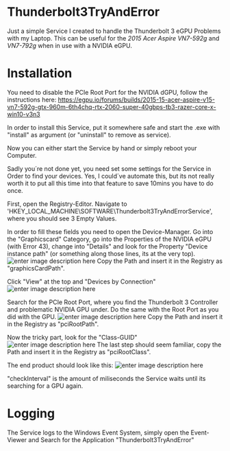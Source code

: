 
# Thunderbolt3TryAndError
Just a simple Service I created to handle the Thunderbolt 3 eGPU Problems with my Laptop.
This can be useful for the *2015 Acer Aspire VN7-592g* and *VN7-792g* when in use with a NVIDIA eGPU.

# Installation

You need to disable the PCIe Root Port for the NVIDIA dGPU, follow the instructions here:
https://egpu.io/forums/builds/2015-15-acer-aspire-v15-vn7-592g-gtx-960m-6th4chq-rtx-2060-super-40gbps-tb3-razer-core-x-win10-v3n3

In order to install this Service, put it somewhere safe and start the .exe with "install" as argument (or "uninstall" to remove as service).

Now you can either start the Service by hand or simply reboot your Computer.

Sadly you´re not done yet, you need set some settings for the Service in Order to find your devices. Yes, I could´ve automate this, but its not really worth it to put all this time into that feature to save 10mins you have to do once.

First, open the Registry-Editor.
Navigate to 'HKEY_LOCAL_MACHINE\SOFTWARE\Thunderbolt3TryAndErrorService', where you should see 3 Empty Values.

In order to fill these fields you need to open the Device-Manager.
Go into the "Graphicscard" Category, go into the Properties of the NVIDIA eGPU (with Error 43), change into "Details" and look for the Property "Device instance path" (or something along those lines, its at the very top).
![enter image description here](https://i.imgur.com/9eoQbAm.png)
Copy the Path and insert it in the Registry as "graphicsCardPath".

Click "View" at the top and "Devices by Connection"
![enter image description here](https://i.imgur.com/Saz0lvb.png)

Search for the PCIe Root Port, where you find the Thunderbolt 3 Controller and problematic NVIDIA GPU under.
Do the same with the Root Port as you did with the GPU.
![enter image description here](https://i.imgur.com/5sIzmqG.png)
Copy the Path and insert it in the Registry as "pciRootPath".

Now the tricky part, look for the "Class-GUID"
![enter image description here](https://i.imgur.com/EMDSJiz.png)
The last step should seem familiar, copy the Path and insert it in the Registry as "pciRootClass".

The end product should look like this:
![enter image description here](https://i.imgur.com/wtpweoB.png)

"checkInterval" is the amount of miliseconds the Service waits until its searching for a GPU again.

# Logging
The Service logs to the Windows Event System, simply open the Event-Viewer and Search for the Application "Thunderbolt3TryAndError"
